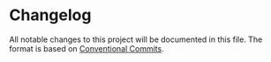 # Changelog

All notable changes to this project will be documented in this file. The format is based on [Conventional Commits](https://www.conventionalcommits.org/).
